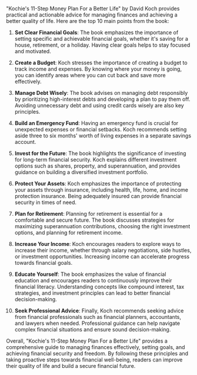 "Kochie's 11-Step Money Plan For a Better Life" by David Koch provides practical and actionable advice for managing finances and achieving a better quality of life. Here are the top 10 main points from the book:

1. **Set Clear Financial Goals**: The book emphasizes the importance of setting specific and achievable financial goals, whether it's saving for a house, retirement, or a holiday. Having clear goals helps to stay focused and motivated.

2. **Create a Budget**: Koch stresses the importance of creating a budget to track income and expenses. By knowing where your money is going, you can identify areas where you can cut back and save more effectively.

3. **Manage Debt Wisely**: The book advises on managing debt responsibly by prioritizing high-interest debts and developing a plan to pay them off. Avoiding unnecessary debt and using credit cards wisely are also key principles.

4. **Build an Emergency Fund**: Having an emergency fund is crucial for unexpected expenses or financial setbacks. Koch recommends setting aside three to six months' worth of living expenses in a separate savings account.

5. **Invest for the Future**: The book highlights the significance of investing for long-term financial security. Koch explains different investment options such as shares, property, and superannuation, and provides guidance on building a diversified investment portfolio.

6. **Protect Your Assets**: Koch emphasizes the importance of protecting your assets through insurance, including health, life, home, and income protection insurance. Being adequately insured can provide financial security in times of need.

7. **Plan for Retirement**: Planning for retirement is essential for a comfortable and secure future. The book discusses strategies for maximizing superannuation contributions, choosing the right investment options, and planning for retirement income.

8. **Increase Your Income**: Koch encourages readers to explore ways to increase their income, whether through salary negotiations, side hustles, or investment opportunities. Increasing income can accelerate progress towards financial goals.

9. **Educate Yourself**: The book emphasizes the value of financial education and encourages readers to continuously improve their financial literacy. Understanding concepts like compound interest, tax strategies, and investment principles can lead to better financial decision-making.

10. **Seek Professional Advice**: Finally, Koch recommends seeking advice from financial professionals such as financial planners, accountants, and lawyers when needed. Professional guidance can help navigate complex financial situations and ensure sound decision-making.

Overall, "Kochie's 11-Step Money Plan For a Better Life" provides a comprehensive guide to managing finances effectively, setting goals, and achieving financial security and freedom. By following these principles and taking proactive steps towards financial well-being, readers can improve their quality of life and build a secure financial future.
